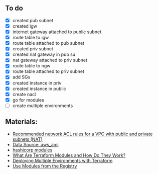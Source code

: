## To do
- [x] created pub subnet
- [x] created igw
- [x] internet gateway attached to public subnet
- [x] route table to igw
- [x] route table attached to pub subnet
- [x] created priv subnet
- [x] created nat gateway in pub su
- [x] nat gateway attached to priv subnet
- [x] route table to ngw
- [x] route table attached to priv subnet
- [x] add SGs
- [x] created instance in priv
- [x] created instance in public
- [x] create nacl
- [x] go for modules
- [ ] create multiple environments

## Materials:
- [Recommended network ACL rules for a VPC with public and private subnets (NAT)](https://docs.aws.amazon.com/vpc/latest/userguide/VPC_Scenario2.html#nacl-rules-scenario-2)
- [Data Source: aws_ami](https://registry.terraform.io/providers/hashicorp/aws/latest/docs/data-sources/ami)
- [hashicorp modules](https://www.terraform.io/docs/language/modules/develop/structure.html)
- [What Are Terraform Modules and How Do They Work?](https://www.freecodecamp.org/news/terraform-modules-explained/)
- [Deploying Multiple Environments with Terraform](https://www.capitalone.com/tech/software-engineering/deploying-multiple-environments-with-terraform/)
- [Use Modules from the Registry](https://learn.hashicorp.com/tutorials/terraform/module-use?in=terraform/modules)
